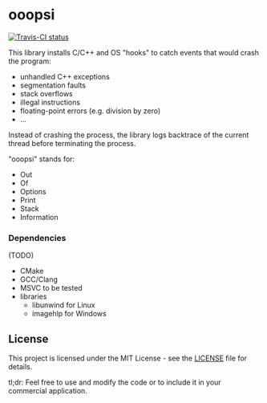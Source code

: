 # ooopsi

[![Travis-CI status](https://travis-ci.org/dermojo/ooopsi.svg?branch=truncation-policy)](https://travis-ci.org/dermojo/ooopsi)

This library installs C/C++ and OS "hooks" to catch events that would crash the program:

* unhandled C++ exceptions
* segmentation faults
* stack overflows
* illegal instructions
* floating-point errors (e.g. division by zero)
* ...

Instead of crashing the process, the library logs backtrace of the current thread before
terminating the process.

"ooopsi" stands for:
* Out
* Of
* Options
* Print
* Stack
* Information

### Dependencies

(TODO)

* CMake
* GCC/Clang
* MSVC to be tested
* libraries
    * libunwind for Linux
    * imagehlp for Windows


## License

This project is licensed under the MIT License - see the [LICENSE](LICENSE) file for details.

tl;dr: Feel free to use and modify the code or to include it in your commercial application.
